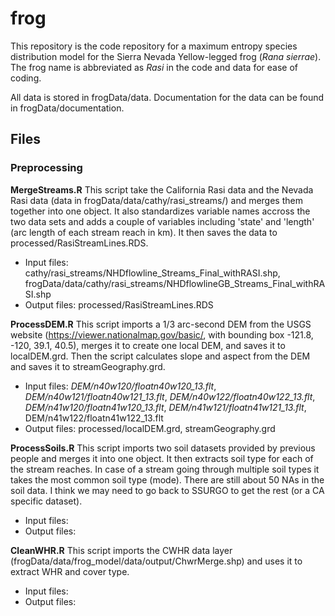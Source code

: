 # frog

This repository is the code repository for a maximum entropy species distribution model for the Sierra Nevada Yellow-legged frog (*Rana sierrae*). The frog name is abbreviated as *Rasi* in the code and data for ease of coding.

All data is stored in frogData/data. Documentation for the data can be found in frogData/documentation.

## Files

### Preprocessing 

__MergeStreams.R__ This script take the California Rasi data and the Nevada Rasi data (data in frogData/data/cathy/rasi_streams/) and merges them together into one object. It also standardizes variable names accross the two data sets and adds a couple of variables including 'state' and 'length' (arc length of each stream reach in km). It then saves the data to processed/RasiStreamLines.RDS. 
* Input files: cathy/rasi_streams/NHDflowline_Streams_Final_withRASI.shp, frogData/data/cathy/rasi_streams/NHDflowlineGB_Streams_Final_withRASI.shp
* Output files: processed/RasiStreamLines.RDS

__ProcessDEM.R__ This script imports a 1/3 arc-second DEM from the USGS website (https://viewer.nationalmap.gov/basic/, with bounding box -121.8, -120, 39.1, 40.5), merges it to create one local DEM, and saves it to localDEM.grd. Then the script calculates slope and aspect from the DEM and saves it to streamGeography.grd.
* Input files: *DEM/n40w120/floatn40w120_13.flt*, *DEM/n40w121/floatn40w121_13.flt*, *DEM/n40w122/floatn40w122_13.flt*, *DEM/n41w120/floatn41w120_13.flt*, *DEM/n41w121/floatn41w121_13.flt*, DEM/n41w122/floatn41w122_13.flt
* Output files: processed/localDEM.grd, streamGeography.grd

__ProcessSoils.R__ This script imports two soil datasets provided by previous people and merges it into one object. It then extracts soil type for each of the stream reaches. In case of a stream going through multiple soil types it takes the most common soil type (mode). There are still about 50 NAs in the soil data. I think we may need to go back to SSURGO to get the rest (or a CA specific dataset).
* Input files: 
* Output files:


__CleanWHR.R__ This script imports the CWHR data layer (frogData/data/frog_model/data/output/ChwrMerge.shp) and uses it to extract WHR and cover type. 
* Input files: 
* Output files:

